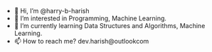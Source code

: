 - 🙏 Hi, I’m @harry-b-harish
- 👀 I’m interested in Programming, Machine Learning.
- 🌱 I’m currently learning Data Structures and Algorithms, Machine Learning.
- 📫 How to reach me? dev.harish@outlookcom

<!---
harry-b-harish/harry-b-harish is a ✨ special ✨ repository because its `README.md` (this file) appears on your GitHub profile.
You can click the Preview link to take a look at your changes.
--->
